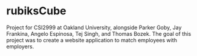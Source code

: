 # rubiksCube
Project for CSI2999 at Oakland University, alongside Parker Goby, Jay Frankina, Angelo Espinosa, Tej Singh, and Thomas Bozek. The goal of this project was to create a website application to match employees with employers.
